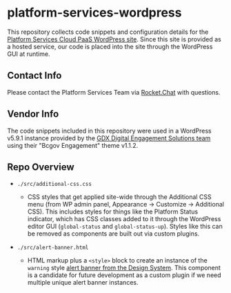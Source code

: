 # platform-services-wordpress

This repository collects code snippets and configuration details for the [Platform Services Cloud PaaS WordPress site](https://platform-services-dev.apps.silver.devops.gov.bc.ca/). Since this site is provided as a hosted service, our code is placed into the site through the WordPress GUI at runtime.

## Contact Info

Please contact the Platform Services Team via [Rocket.Chat](https://developer.gov.bc.ca/Steps-to-join-Rocket.Chat) with questions.

## Vendor Info

The code snippets included in this repository were used in a WordPress v5.9.1 instance provided by the [GDX Digital Engagement Solutions team](https://dir.gov.bc.ca/gtds.cgi?show=Branch&organizationCode=CITZ&organizationalUnitCode=GDX%2dDES) using their "Bcgov Engagement" theme v1.1.2.

## Repo Overview

- `./src/additional-css.css`

  - CSS styles that get applied site-wide through the Additional CSS menu (from WP admin panel, Appearance -> Customize -> Additional CSS). This includes styles for things like the Platform Status indicator, which has CSS classes added to it through the WordPress editor GUI (`global-status` and `global-status-up`). Styles like this can be removed as components are built out via custom plugins.

- `./src/alert-banner.html`
  - HTML markup plus a `<style>` block to create an instance of the `warning` style [alert banner from the Design System](https://developer.gov.bc.ca/Design-System/Alert-Banners). This component is a candidate for future development as a custom plugin if we need multiple unique alert banner instances.
